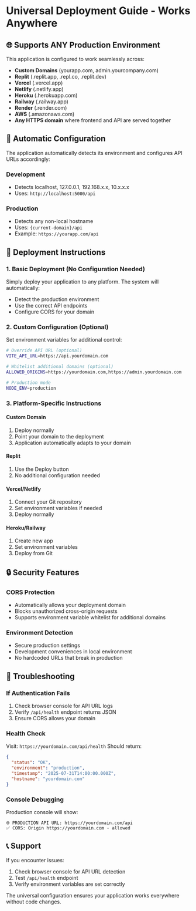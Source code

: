 # Universal Deployment Guide - Works Anywhere

## 🌐 Supports ANY Production Environment

This application is configured to work seamlessly across:

- **Custom Domains** (yourapp.com, admin.yourcompany.com)
- **Replit** (.replit.app, .repl.co, .replit.dev)
- **Vercel** (.vercel.app)
- **Netlify** (.netlify.app)
- **Heroku** (.herokuapp.com)
- **Railway** (.railway.app)
- **Render** (.render.com)
- **AWS** (.amazonaws.com)
- **Any HTTPS domain** where frontend and API are served together

## 🔧 Automatic Configuration

The application automatically detects its environment and configures API URLs accordingly:

### Development
- Detects localhost, 127.0.0.1, 192.168.x.x, 10.x.x.x
- Uses: `http://localhost:5000/api`

### Production
- Detects any non-local hostname
- Uses: `{current-domain}/api`
- Example: `https://yourapp.com/api`

## 🚀 Deployment Instructions

### 1. Basic Deployment (No Configuration Needed)
Simply deploy your application to any platform. The system will automatically:
- Detect the production environment
- Use the correct API endpoints
- Configure CORS for your domain

### 2. Custom Configuration (Optional)
Set environment variables for additional control:

```bash
# Override API URL (optional)
VITE_API_URL=https://api.yourdomain.com

# Whitelist additional domains (optional)
ALLOWED_ORIGINS=https://yourdomain.com,https://admin.yourdomain.com

# Production mode
NODE_ENV=production
```

### 3. Platform-Specific Instructions

#### Custom Domain
1. Deploy normally
2. Point your domain to the deployment
3. Application automatically adapts to your domain

#### Replit
1. Use the Deploy button
2. No additional configuration needed

#### Vercel/Netlify
1. Connect your Git repository
2. Set environment variables if needed
3. Deploy normally

#### Heroku/Railway
1. Create new app
2. Set environment variables
3. Deploy from Git

## 🔒 Security Features

### CORS Protection
- Automatically allows your deployment domain
- Blocks unauthorized cross-origin requests
- Supports environment variable whitelist for additional domains

### Environment Detection
- Secure production settings
- Development conveniences in local environment
- No hardcoded URLs that break in production

## 🐛 Troubleshooting

### If Authentication Fails
1. Check browser console for API URL logs
2. Verify `/api/health` endpoint returns JSON
3. Ensure CORS allows your domain

### Health Check
Visit: `https://yourdomain.com/api/health`
Should return:
```json
{
  "status": "OK",
  "environment": "production",
  "timestamp": "2025-07-31T14:00:00.000Z",
  "hostname": "yourdomain.com"
}
```

### Console Debugging
Production console will show:
```
🌐 PRODUCTION API URL: https://yourdomain.com/api
✅ CORS: Origin https://yourdomain.com - allowed
```

## 📞 Support

If you encounter issues:
1. Check browser console for API URL detection
2. Test `/api/health` endpoint
3. Verify environment variables are set correctly

The universal configuration ensures your application works everywhere without code changes.